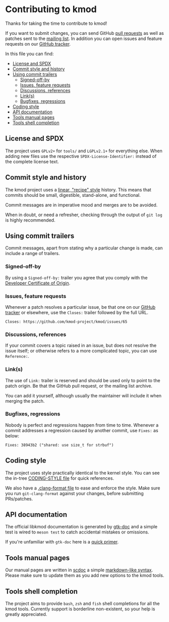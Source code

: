 # Contributing to kmod

Thanks for taking the time to contribute to kmod!

If you want to submit changes, you can send GitHub [pull requests] as well as
patches sent to the [mailing list]. In addition you can open issues and feature
requests on our [GitHub tracker].

In this file you can find:
  * [License and SPDX](#license-and-spdx)
  * [Commit style and history](#commit-style-and-history)
  * [Using commit trailers](#using-commit-trailers)
    + [Signed-off-by](#signed-off-by)
    + [Issues, feature requests](#issues--feature-requests)
    + [Discussions, references](#discussions--references)
    + [Link(s)](#link-s-)
    + [Bugfixes, regressions](#bugfixes--regressions)
  * [Coding style](#coding-style)
  * [API documentation](#api-documentation)
  * [Tools manual pages](#tools-manual-pages)
  * [Tools shell completion](#tools-shell-completion)

## License and SPDX

The project uses `GPLv2+` for `tools/` and `LGPLv2.1+` for everything else. When
adding new files use the respective `SPDX-License-Identifier:` instead of the
complete license text.

## Commit style and history

The kmod project uses a [linear, "recipe" style] history. This means that
commits should be small, digestible, stand-alone, and functional.

Commit messages are in imperative mood and merges are to be avoided.

When in doubt, or need a refresher, checking through the output of `git log` is
highly recommended.

## Using commit trailers

Commit messages, apart from stating why a particular change is made, can include
a range of trailers.

### Signed-off-by

By using a `Signed-off-by:` trailer you agree that you comply with the
[Developer Certificate of Origin](DCO.txt).

### Issues, feature requests

Whenever a patch resolves a particular issue, be that one on our [GitHub
tracker] or elsewhere, use the `Closes:` trailer followed by the full URL.

    Closes: https://github.com/kmod-project/kmod/issues/65

### Discussions, references

If your commit covers a topic raised in an issue, but does not resolve the issue
itself; or otherwise refers to a more complicated topic, you can use
`Reference:`.

### Link(s)

The use of `Link:` trailer is reserved and should be used only to point to the
patch origin. Be that the GitHub pull request, or the mailing list archive.

You can add it yourself, although usually the maintainer will include it when
merging the patch.

### Bugfixes, regressions

Nobody is perfect and regressions happen from time to time. Whenever a commit
addresses a regression caused by another commit, use `Fixes:` as below:

    Fixes: 38943b2 ("shared: use size_t for strbuf")

## Coding style

The project uses style practically identical to the kernel style. You can see
the in-tree [CODING-STYLE file](CODING-STYLE) for quick references.

We also have a [.clang-format file](.clang-format) to ease and enforce the
style. Make sure you run `git-clang-format` against your changes, before
submitting PRs/patches.

## API documentation

The official libkmod documentation is generated by [gtk-doc] and a simple test
is wired to `meson test` to catch accidental mistakes or omissions.

If you're unfamiliar with `gtk-doc` here is a [quick primer].

## Tools manual pages

Our manual pages are written in [scdoc] a simple [markdown-like syntax]. Please
make sure to update them as you add new options to the kmod tools.

## Tools shell completion

The project aims to provide `bash`, `zsh` and `fish` shell completions for all
the kmod tools. Currently support is borderline non-existent, so your help is
greatly appreciated.

[pull requests]: https://github.com/kmod-project/kmod/pull/
[mailing list]: mailto:linux-modules@vger.kernel.org
[GitHub tracker]: https://github.com/kmod-project/kmod/issues/
[linear, "recipe" style]: https://www.bitsnbites.eu/git-history-work-log-vs-recipe/
[gtk-doc]: https://gitlab.gnome.org/GNOME/gtk-doc
[quick primer]: https://gi.readthedocs.io/en/latest/annotations/gtkdoc.html
[scdoc]: https://sr.ht/~sircmpwn/scdoc/
[markdown-like syntax]: https://man.archlinux.org/man/scdoc.5.en
